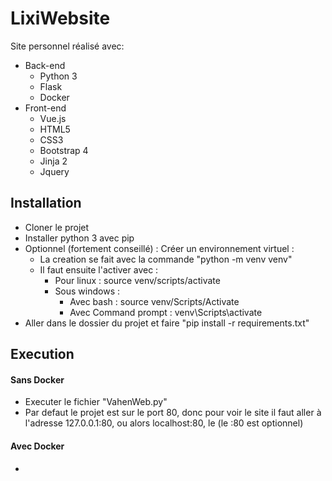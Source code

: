 # LixiWebsite
Site personnel réalisé avec:
* Back-end
  * Python 3
  * Flask
  * Docker
* Front-end
  * Vue.js
  * HTML5
  * CSS3
  * Bootstrap 4
  * Jinja 2
  * Jquery


## Installation
* Cloner le projet
* Installer python 3 avec pip
* Optionnel (fortement conseillé) : Créer un environnement virtuel :
  * La creation se fait avec la commande "python -m venv venv"
  * Il faut ensuite l'activer avec :
    * Pour linux : source venv/scripts/activate
    * Sous windows :
       * Avec bash : source venv/Scripts/Activate
       * Avec Command prompt : venv\Scripts\activate
* Aller dans le dossier du projet et faire "pip install -r requirements.txt"

## Execution
#### Sans Docker
* Executer le fichier "VahenWeb.py"
* Par defaut le projet est sur le port 80, donc pour voir le site il faut aller à l'adresse 127.0.0.1:80, ou alors localhost:80, le (le :80 est optionnel)
#### Avec Docker
* 
